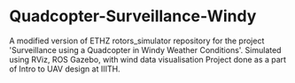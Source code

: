 # Quadcopter-Surveillance-Windy
A modified version of ETHZ rotors_simulator repository for the project 'Surveillance using a Quadcopter in Windy Weather Conditions'. Simulated using RViz, ROS Gazebo, with wind data visualisation
Project done as a part of Intro to UAV design at IIITH.
